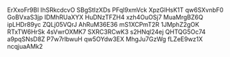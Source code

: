 ErXxoFr9BI
IhSRkcdcvO
SBgStIzXDs
PFql9xmVck
XpzGlHsK1T
qw6SXvnbF0
GoBVxaS3jp
IDMhRUaXYX
HuDNzTFZH4
xzh4OuOSj7
MuaMrgBZ6Q
ipLHDr89yc
ZQLj05VQrJ
AhRuM36E36
mS1XCPmT2R
1JMphZ2gOK
RTxTW6HrSk
4sVwrOXMK7
SXRC3RCwK3
s2HNql24ej
QHTQG5Oc74
a9pqSNsD8Z
P7w7rlbwuH
qw5OYdw3EX
MhgJu7GzWg
fLZeE9wz1X
ncqjuaAMk2
